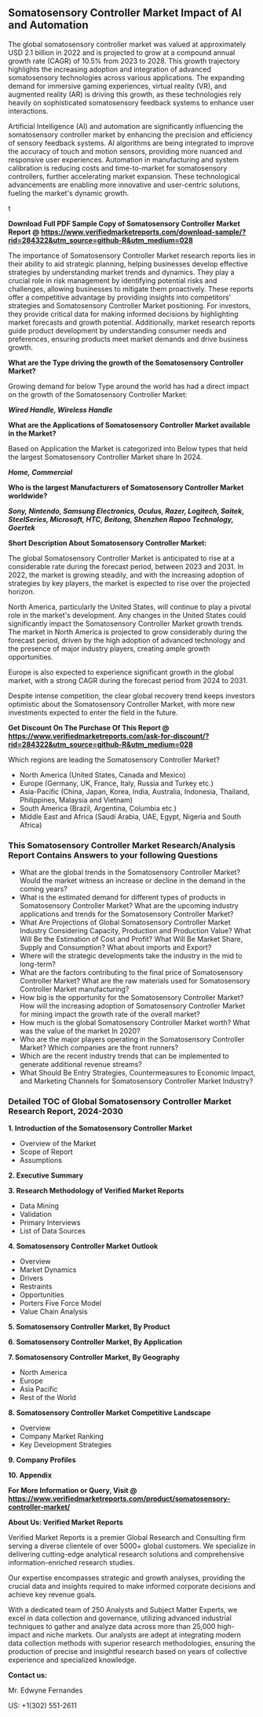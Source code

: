 <h2>Somatosensory Controller Market Impact of AI and Automation</h2><p>The global somatosensory controller market was valued at approximately USD 2.1 billion in 2022 and is projected to grow at a compound annual growth rate (CAGR) of 10.5% from 2023 to 2028. This growth trajectory highlights the increasing adoption and integration of advanced somatosensory technologies across various applications. The expanding demand for immersive gaming experiences, virtual reality (VR), and augmented reality (AR) is driving this growth, as these technologies rely heavily on sophisticated somatosensory feedback systems to enhance user interactions.</p><p>Artificial Intelligence (AI) and automation are significantly influencing the somatosensory controller market by enhancing the precision and efficiency of sensory feedback systems. AI algorithms are being integrated to improve the accuracy of touch and motion sensors, providing more nuanced and responsive user experiences. Automation in manufacturing and system calibration is reducing costs and time-to-market for somatosensory controllers, further accelerating market expansion. These technological advancements are enabling more innovative and user-centric solutions, fueling the market's dynamic growth.</p>t</p><p id="" class=""><strong>Download Full PDF Sample Copy of Somatosensory Controller Market Report @ <a href="https://www.verifiedmarketreports.com/download-sample/?rid=284322&utm_source=github-R&utm_medium=028" target="_blank">https://www.verifiedmarketreports.com/download-sample/?rid=284322&utm_source=github-R&utm_medium=028</a></strong></p><p>The importance of&nbsp;Somatosensory Controller Market research reports lies in their ability to aid strategic planning, helping businesses develop effective strategies by understanding market trends and dynamics. They play a crucial role in risk management by identifying potential risks and challenges, allowing businesses to mitigate them proactively. These reports offer a competitive advantage by providing insights into competitors' strategies and Somatosensory Controller Market positioning. For investors, they provide critical data for making informed decisions by highlighting market forecasts and growth potential. Additionally, market research reports guide product development by understanding consumer needs and preferences, ensuring products meet market demands and drive business growth.</p><p><strong>What are the&nbsp;Type driving the growth of the Somatosensory Controller Market?</strong></p><p id="" class="">Growing demand for below Type around the world has had a direct impact on the growth of the Somatosensory Controller Market:</p><em><strong>Wired Handle, Wireless Handle</strong></em></p><strong>What are the&nbsp;Applications&nbsp;of Somatosensory Controller Market available in the Market?</strong></p><p id="" class="">Based on Application the Market is categorized into Below types that held the largest Somatosensory Controller Market share In 2024.</p><em><strong>Home, Commercial</strong></em></p><strong>Who is the largest Manufacturers of Somatosensory Controller Market worldwide?</strong></p><p><em><strong>Sony, Nintendo, Samsung Electronics, Oculus, Razer, Logitech, Saitek, SteelSeries, Microsoft, HTC, Beitong, Shenzhen Rapoo Technology, Goertek</strong></em></p><p id="" class=""><strong>Short Description About Somatosensory Controller Market:</strong></p><p>The global Somatosensory Controller Market is anticipated to rise at a considerable rate during the forecast period, between 2023 and 2031. In 2022, the market is growing steadily, and with the increasing adoption of strategies by key players, the market is expected to rise over the projected horizon.</p><p>North America, particularly the United States, will continue to play a pivotal role in the market's development. Any changes in the United States could significantly impact the Somatosensory Controller Market growth trends. The market in North America is projected to grow considerably during the forecast period, driven by the high adoption of advanced technology and the presence of major industry players, creating ample growth opportunities.</p><p>Europe is also expected to experience significant growth in the global market, with a strong CAGR during the forecast period from 2024 to 2031.</p><p>Despite intense competition, the clear global recovery trend keeps investors optimistic about the Somatosensory Controller Market, with more new investments expected to enter the field in the future.</p><p id="" class=""><strong>Get Discount On The Purchase Of This Report @ <a href="https://www.verifiedmarketreports.com/ask-for-discount/?rid=284322&utm_source=github-R&utm_medium=028" target="_blank">https://www.verifiedmarketreports.com/ask-for-discount/?rid=284322&utm_source=github-R&utm_medium=028</a></strong></p>Which regions are leading the Somatosensory Controller Market?</p><ul><li>North America (United States, Canada and Mexico)</li><li>Europe (Germany, UK, France, Italy, Russia and Turkey etc.)</li><li>Asia-Pacific (China, Japan, Korea, India, Australia, Indonesia, Thailand, Philippines, Malaysia and Vietnam)</li><li>South America (Brazil, Argentina, Columbia etc.)</li><li>Middle East and Africa (Saudi Arabia, UAE, Egypt, Nigeria and South Africa)</li></ul><h3 id="" class="">This Somatosensory Controller Market Research/Analysis Report Contains Answers to your following Questions</h3><ul><li>What are the global trends in the Somatosensory Controller Market? Would the market witness an increase or decline in the demand in the coming years?</li><li>What is the estimated demand for different types of products in Somatosensory Controller Market? What are the upcoming industry applications and trends for the Somatosensory Controller Market?</li><li>What Are Projections of Global Somatosensory Controller Market Industry Considering Capacity, Production and Production Value? What Will Be the Estimation of Cost and Profit? What Will Be Market Share, Supply and Consumption? What about imports and Export?</li><li>Where will the strategic developments take the industry in the mid to long-term?</li><li>What are the factors contributing to the final price of Somatosensory Controller Market? What are the raw materials used for Somatosensory Controller Market manufacturing?</li><li>How big is the opportunity for the Somatosensory Controller Market? How will the increasing adoption of Somatosensory Controller Market for mining impact the growth rate of the overall market?</li><li>How much is the global Somatosensory Controller Market worth? What was the value of the market In 2020?</li><li>Who are the major players operating in the Somatosensory Controller Market? Which companies are the front runners?</li><li>Which are the recent industry trends that can be implemented to generate additional revenue streams?</li><li>What Should Be Entry Strategies, Countermeasures to Economic Impact, and Marketing Channels for Somatosensory Controller Market Industry?</li></ul><h3 id="" class="">Detailed TOC of Global Somatosensory Controller Market Research Report, 2024-2030</h3><p id="" class=""><strong>1. Introduction of the Somatosensory Controller Market</strong></p><ul><li>Overview of the Market</li><li>Scope of Report</li><li>Assumptions</li></ul><p id="" class=""><strong>2. Executive Summary</strong></p><p id="" class=""><strong>3. Research Methodology of Verified Market Reports</strong></p><ul><li>Data Mining</li><li>Validation</li><li>Primary Interviews</li><li>List of Data Sources</li></ul><p id="" class=""><strong>4. Somatosensory Controller Market Outlook</strong></p><ul><li>Overview</li><li>Market Dynamics</li><li>Drivers</li><li>Restraints</li><li>Opportunities</li><li>Porters Five Force Model</li><li>Value Chain Analysis</li></ul><p id="" class=""><strong>5. Somatosensory Controller Market, By Product</strong></p><p id="" class=""><strong>6. Somatosensory Controller Market, By Application</strong></p><p id="" class=""><strong>7. Somatosensory Controller Market, By Geography</strong></p><ul><li>North America</li><li>Europe</li><li>Asia Pacific</li><li>Rest of the World</li></ul><p id="" class=""><strong>8. Somatosensory Controller Market Competitive Landscape</strong></p><ul><li>Overview</li><li>Company Market Ranking</li><li>Key Development Strategies</li></ul><p id="" class=""><strong>9. Company Profiles</strong></p><p id="" class=""><strong>10. Appendix</strong></p><p id="" class=""><strong>For More Information or Query, Visit @ <a href="https://www.verifiedmarketreports.com/product/somatosensory-controller-market/" target="_blank">https://www.verifiedmarketreports.com/product/somatosensory-controller-market/</a></strong></p><p id="" class=""><strong>About Us: Verified Market Reports</strong></p><p id="" class="">Verified Market Reports is a premier Global Research and Consulting firm serving a diverse clientele of over 5000+ global customers. We specialize in delivering cutting-edge analytical research solutions and comprehensive information-enriched research studies.</p><p id="" class="">Our expertise encompasses strategic and growth analyses, providing the crucial data and insights required to make informed corporate decisions and achieve key revenue goals.</p><p id="" class="">With a dedicated team of 250 Analysts and Subject Matter Experts, we excel in data collection and governance, utilizing advanced industrial techniques to gather and analyze data across more than 25,000 high-impact and niche markets. Our analysts are adept at integrating modern data collection methods with superior research methodologies, ensuring the production of precise and insightful research based on years of collective experience and specialized knowledge.</p><p id="" class=""><strong>Contact us:</strong></p><p id="" class="">Mr. Edwyne Fernandes</p><p id="" class="">US: +1(302) 551-2611</p>